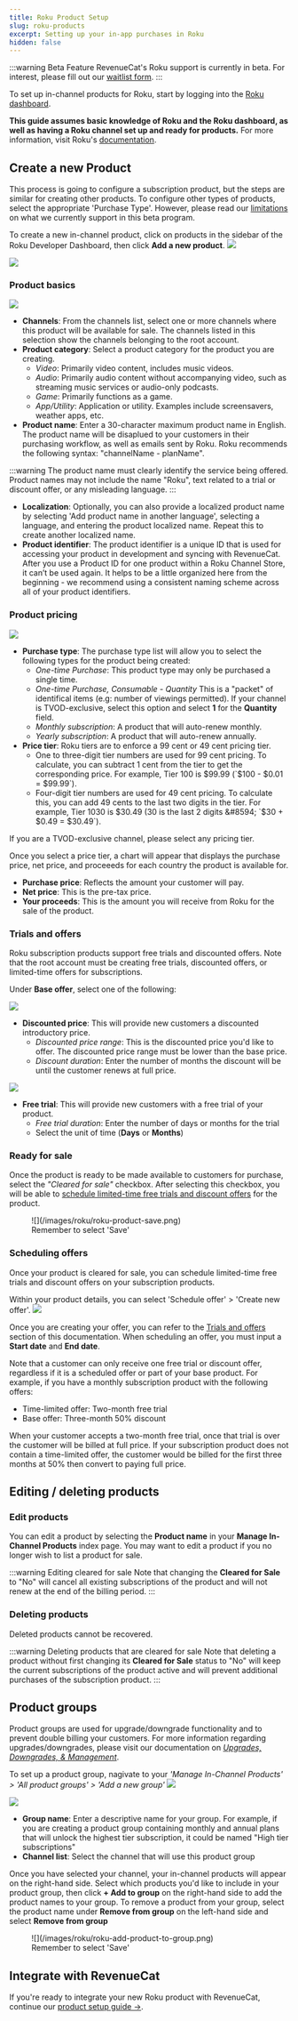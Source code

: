 ```yaml
---
title: Roku Product Setup
slug: roku-products
excerpt: Setting up your in-app purchases in Roku
hidden: false
---
```

:::warning Beta Feature
RevenueCat's Roku support is currently in beta. For interest, please fill out our [waitlist form](https://rev.cat/roku-beta-interest).
:::

To set up in-channel products for Roku, start by logging into the [Roku dashboard](https://developer.roku.com/dev/landing). 

**This guide assumes basic knowledge of Roku and the Roku dashboard, as well as having a Roku channel set up and ready for products.** For more information, visit Roku's [documentation](https://developer.roku.com/docs/developer-program/getting-started/roku-dev-prog.md).

## Create a new Product
This process is going to configure a subscription product, but the steps are similar for creating other products. To configure other types of products, select the appropriate 'Purchase Type'. However, please read our [limitations](/getting-started/installation/roku#introduction) on what we currently support in this beta program. 

To create a new in-channel product, click on products in the sidebar of the Roku Developer Dashboard, then click **Add a new product**.
![](/images/roku/roku-products.png)

![](/images/roku/roku-add-product.png)

### Product basics
![](/images/roku/roku-product-basics.png)
- **Channels**: From the channels list, select one or more channels where this product will be available for sale. The channels listed in this selection show the channels belonging to the root account.
- **Product category**: Select a product category for the product you are creating.
    - _Video_: Primarily video content, includes music videos.
    - _Audio_: Primarily audio content without accompanying video, such as streaming music services or audio-only podcasts.
    - _Game_: Primarily functions as a game.
    - _App/Utility_: Application or utility. Examples include screensavers, weather apps, etc.
- **Product name**: Enter a 30-character maximum product name in English. The product name will be disaplued to your customers in their purchasing workflow, as well as emails sent by Roku. Roku recommends the following syntax: "channelName - planName".

:::warning
The product name must clearly identify the service being offered. Product names may not include the name "Roku", text related to a trial or discount offer, or any misleading language. 
:::

- **Localization**: Optionally, you can also provide a localized product name by selecting 'Add product name in another language', selecting a language, and entering the product localized name. Repeat this to create another localized name.
- **Product identifier**: The product identifier is a unique ID that is used for accessing your product in development and syncing with RevenueCat. After you use a Product ID for one product within a Roku Channel Store, it can’t be used again. It helps to be a little organized here from the beginning - we recommend using a consistent naming scheme across all of your product identifiers.

### Product pricing
![](/images/roku/roku-product-pricing.png)
- **Purchase type**: The purchase type list will allow you to select the following types for the product being created:
    - _One-time Purchase_: This product type may only be purchased a single time.
    - _One-time Purchase, Consumable - Quantity_ This is a "packet" of identifical items (e.g: number of viewings permitted). If your channel is TVOD-exclusive, select this option and select **1** for the **Quantity** field.
    - _Monthly subscription_: A product that will auto-renew monthly.
    - _Yearly subscription_: A product that will auto-renew annually.
- **Price tier**: Roku tiers are to enforce a 99 cent or 49 cent pricing tier. 
    - One to three-digit tier numbers are used for 99 cent pricing. To calculate, you can subtract 1 cent from the tier to get the corresponding price. For example, Tier 100 is $99.99 (`$100 - $0.01 = $99.99`).
    - Four-digit tier numbers are used for 49 cent pricing. To calculate this, you can add 49 cents to the last two digits in the tier. For example, Tier 1030 is $30.49 (30 is the last 2 digits &#8594; `$30 + $0.49 = $30.49`).

If you are a TVOD-exclusive channel, please select any pricing tier. 

Once you select a price tier, a chart will appear that displays the purchase price, net price, and proceeeds for each country the product is available for.
- **Purchase price**: Reflects the amount your customer will pay.
- **Net price**: This is the pre-tax price.
- **Your proceeds**: This is the amount you will receive from Roku for the sale of the product.

### Trials and offers
Roku subscription products support free trials and discounted offers. Note that the root account must be creating free trials, discounted offers, or limited-time offers for subscriptions.

Under **Base offer**, select one of the following:

![](/images/roku/roku-discounted-offer.png)
-  **Discounted price**: This will provide new customers a discounted introductory price.
    - _Discounted price range_: This is the discounted price you'd like to offer. The discounted price range must be lower than the base price.
    - _Discount duration_: Enter the number of months the discount will be until the customer renews at full price.

![](/images/roku/roku-free-trial.png)
- **Free trial**: This will provide new customers with a free trial of your product.
    - _Free trial duration_: Enter the number of days or months for the trial
    - Select the unit of time (**Days** or **Months**)

### Ready for sale
Once the product is ready to be made available to customers for purchase, select the _"Cleared for sale"_ checkbox. After selecting this checkbox, you will be able to [schedule limited-time free trials and discount offers](/getting-started/entitlements/roku-products#scheduling-offers) for the product. 

<figure>
![](/images/roku/roku-product-save.png)
<figcaption>Remember to select 'Save'</figcaption>
</figure>

### Scheduling offers
Once your product is cleared for sale, you can schedule limited-time free trials and discount offers on your subscription products.

Within your product details, you can select 'Schedule offer' > 'Create new offer'. 
![](/images/roku/roku-schedule-offer.png)

Once you are creating your offer, you can refer to the [Trials and offers](/getting-started/entitlements/roku-products#trials-and-offers) section of this documentation. When scheduling an offer, you must input a **Start date** and **End date**.

Note that a customer can only receive one free trial or discount offer, regardless if it is a scheduled offer or part of your base product. For example, if you have a monthly subscription product with the following offers:
- Time-limited offer: Two-month free trial
- Base offer: Three-month 50% discount

When your customer accepts a two-month free trial, once that trial is over the customer will be billed at full price. If your subscription product does not contain a time-limited offer, the customer would be billed for the first three months at 50% then convert to paying full price.

## Editing / deleting products
### Edit products
You can edit a product by selecting the **Product name** in your **Manage In-Channel Products** index page. You may want to edit a product if you no longer wish to list a product for sale. 

:::warning Editing cleared for sale
Note that changing the **Cleared for Sale** to "No" will cancel all existing subscriptions of the product and will not renew at the end of the billing period.
:::

### Deleting products
Deleted products cannot be recovered. 

:::warning Deleting products that are cleared for sale
Note that deleting a product without first changing its **Cleared for Sale** status to "No" will keep the current subscriptions of the product active and will prevent additional purchases of the subscription product.
:::

## Product groups
Product groups are used for upgrade/downgrade functionality and to prevent double billing your customers. For more information regarding upgrades/downgrades, please visit our documentation on [_Upgrades, Downgrades, & Management_](/subscription-guidance/managing-subscriptions#roku).

To set up a product group, nagivate to your _'Manage In-Channel Products' > 'All product groups' > 'Add a new group'_
![](/images/roku/roku-product-group.png)

![](/images/roku/roku-create-product-group.png)
- **Group name**: Enter a descriptive name for your group. For example, if you are creating a product group containing monthly and annual plans that will unlock the highest tier subscription, it could be named "High tier subscriptions"
- **Channel list**: Select the channel that will use this product group

Once you have selected your channel, your in-channel products will appear on the right-hand side. Select which products you'd like to include in your product group, then click **+ Add to group** on the right-hand side to add the product names to your group. To remove a product from your group, select the product name under **Remove from group** on the left-hand side and select **Remove from group**

<figure>
![](/images/roku/roku-add-product-to-group.png)
<figcaption>Remember to select 'Save'</figcaption>
</figure>

## Integrate with RevenueCat

If you're ready to integrate your new Roku product with RevenueCat, continue our [product setup guide →](/getting-started/entitlements).
